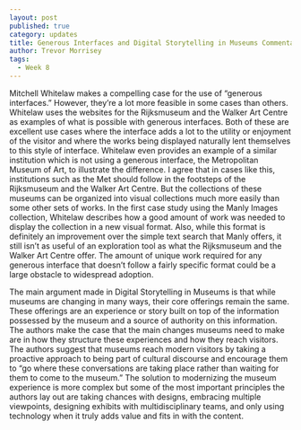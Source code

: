 ```yaml
---
layout: post
published: true
category: updates
title: Generous Interfaces and Digital Storytelling in Museums Commentary
author: Trevor Morrisey
tags:
  - Week 8
---
```

Mitchell Whitelaw makes a compelling case for the use of “generous interfaces.” However, they’re a lot more feasible in some cases than others. Whitelaw uses the websites for the Rijksmuseum and the Walker Art Centre as examples of what is possible with generous interfaces. Both of these are excellent use cases where the interface adds a lot to the utility or enjoyment of the visitor and where the works being displayed naturally lent themselves to this style of interface. Whitelaw even provides an example of a similar institution which is not using a generous interface, the Metropolitan Museum of Art, to illustrate the difference. I agree that in cases like this, institutions such as the Met should follow in the footsteps of the Rijksmuseum and the Walker Art Centre. But the collections of these museums can be organized into visual collections much more easily than some other sets of works. In the first case study using the Manly Images collection, Whitelaw describes how a good amount of work was needed to display the collection in a new visual format. Also, while this format is definitely an improvement over the simple text search that Manly offers, it still isn’t as useful of an exploration tool as what the Rijksmuseum and the Walker Art Centre offer. The amount of unique work required for any generous interface that doesn’t follow a fairly specific format could be a large obstacle to widespread adoption.

The main argument made in Digital Storytelling in Museums is that while museums are changing in many ways, their core offerings remain the same. These offerings are an experience or story built on top of the information possessed by the museum and a source of authority on this information. The authors make the case that the main changes museums need to make are in how they structure these experiences and how they reach visitors. The authors suggest that museums reach modern visitors by taking a proactive approach to being part of cultural discourse and encourage them to “go where these conversations are taking place rather than waiting for them to come to the museum.” The solution to modernizing the museum experience is more complex but some of the most important principles the authors lay out are taking chances with designs, embracing multiple viewpoints, designing exhibits with multidisciplinary teams, and only using technology when it truly adds value and fits in with the content.